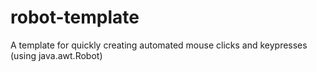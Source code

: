 # robot-template
A template for quickly creating automated mouse clicks and keypresses (using java.awt.Robot)
